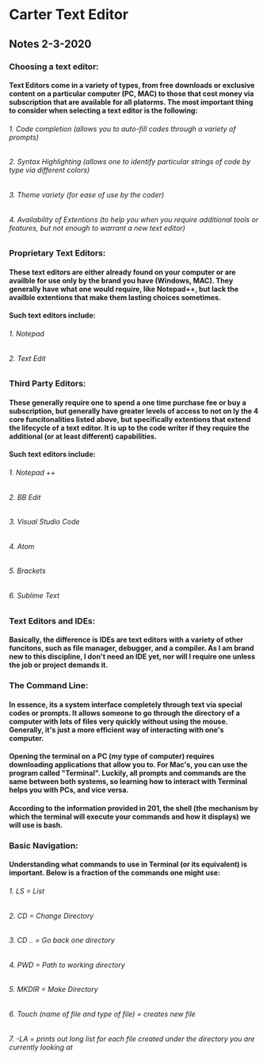 # Carter Text Editor

## Notes 2-3-2020

### Choosing a text editor:

#### Text Editors come in a variety of types, from free downloads or exclusive content on a particular computer (PC, MAC) to those that cost money via subscription that are available for all platorms. The most important thing to consider when selecting a text editor is the following:

###### 1. Code completion (allows you to auto-fill codes through a variety of prompts)
###### 2. Syntax Highlighting (allows one to identify particular strings of code by type via different colors)
###### 3. Theme variety (for ease of use by the coder)
###### 4. Availability of Extentions (to help you when you require additional tools or features, but not enough to warrant a new text editor)

### Proprietary Text Editors:

#### These text editors are either already found on your computer or are availble for use only by the brand you have (Windows, MAC). They generally have what one would require, like Notepad++, but lack the availble extentions that make them lasting choices sometimes.

#### Such text editors include:

###### 1. Notepad
###### 2. Text Edit

### Third Party Editors:

#### These generally require one to spend a one time purchase fee or buy a subscription, but generally have greater levels of access to not on ly the 4 core funcitonalities listed above, but specifically extentions that extend the lifecycle of a text editor. It is up to the code writer if they require the additional (or at least different) capabilities.

#### Such text editors include:

###### 1. Notepad ++
###### 2. BB Edit
###### 3. Visual Studio Code
###### 4. Atom
###### 5. Brackets
###### 6. Sublime Text

### Text Editors and IDEs:

#### Basically, the difference is IDEs are text editors with a variety of other funcitons, such as file manager, debugger, and a compiler. As I am brand new to this discipline, I don't need an IDE yet, nor will I require one unless the job or project demands it.

### The Command Line:

#### In essence, its a system interface completely through text via special codes or prompts. It allows someone to go through the directory of a computer with lots of files very quickly without using the mouse. Generally, it's just a more efficient way of interacting with one's computer. 

#### Opening the terminal on a PC (my type of computer) requires downloading applications that allow you to. For Mac's, you can use the program called "Terminal". Luckily, all prompts and commands are the same between both systems, so learning how to interact with Terminal helps you with PCs, and vice versa.

#### According to the information provided in 201, the shell (the mechanism by which the terminal will execute your commands and how it displays) we will use is bash.

### Basic Navigation:

#### Understanding what commands to use in Terminal (or its equivalent) is important. Below is a fraction of the commands one might use:

###### 1.	LS = List
###### 2.	CD = Change Directory
###### 3.	CD .. = Go back one directory
###### 4.	PWD = Path to working directory
###### 5.	MKDIR = Make Directory
###### 6. Touch (name of file and type of file) = creates new file
###### 7. -LA = prints out long list for each file created under the directory you are currently looking at

#### 



